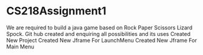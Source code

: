 # CS218Assignment1
We are required to build a java game based on Rock Paper Scissors Lizard Spock.
Git hub created and enquiring all possibilities and its uses
Created New Project 
Created New Jframe For LaunchMenu
Created New Jframe For Main Menu
